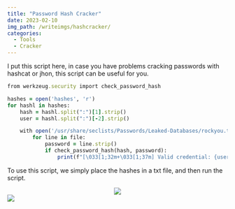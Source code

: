 ```yaml
---
title: "Password Hash Cracker"
date: 2023-02-10
img_path: /writeimgs/hashcracker/
categories:
  - Tools
  - Cracker
---
```

I put this script here, in case you have problems cracking passwords with hashcat or jhon, this script can be useful for you.

```ruby
from werkzeug.security import check_password_hash

hashes = open('hashes', 'r')
for hashl in hashes:
    hash = hashl.split(":")[1].strip()
    user = hashl.split(":")[-2].strip()

    with open('/usr/share/seclists/Passwords/Leaked-Databases/rockyou.txt', 'r', errors='ignore') as file:
        for line in file:
            password = line.strip()
            if check_password_hash(hash, password):
                print(f"[\033[1;32m+\033[1;37m] Valid credential: {user}:{password}")
```

To use this script, we simply place the hashes in a txt file, and then run the script.
<div align="center"><img src= "crack1.png/"></div>

<img src= "crack2.png">
